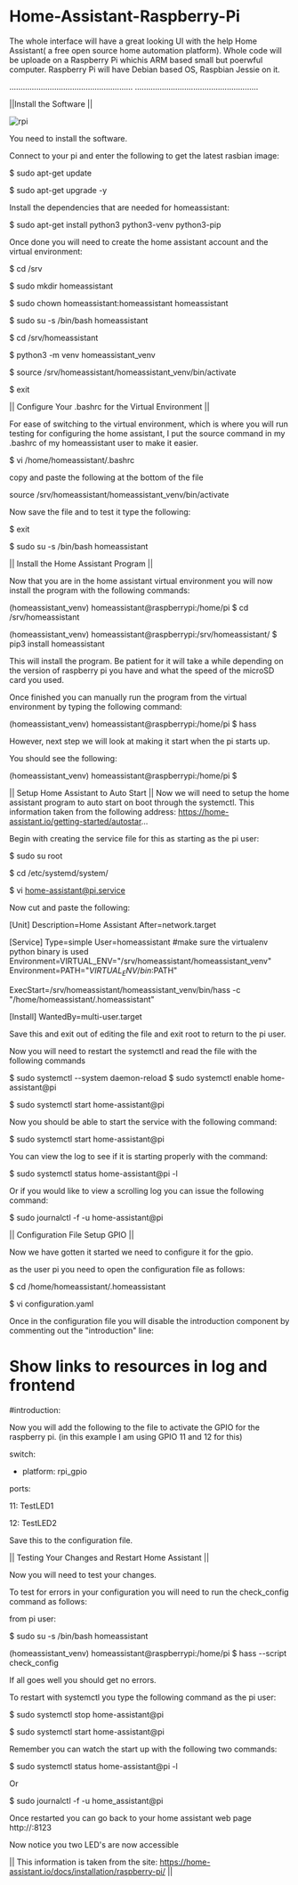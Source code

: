 # Home-Assistant-Raspberry-Pi
The whole interface will have a great looking UI with the help Home Assistant( a free open source home automation platform). Whole code will be uploade on a Raspberry Pi whichis ARM based small but poerwful computer. Raspberry Pi will have Debian based OS, Raspbian Jessie on it.

.......................................................
.......................................................

||Install the Software ||

![rpi](https://user-images.githubusercontent.com/32539405/31984678-06041126-b980-11e7-96a6-4ac37b1aad0f.jpg)


You need to install the software. 

Connect to your pi and enter the following to get the latest rasbian image:

$ sudo apt-get update

$ sudo apt-get upgrade -y

Install the dependencies that are needed for homeassistant:

$ sudo apt-get install python3 python3-venv python3-pip

Once done you will need to create the home assistant account and the virtual environment:

$ cd /srv

$ sudo mkdir homeassistant

$ sudo chown homeassistant:homeassistant homeassistant

$ sudo su -s /bin/bash homeassistant

$ cd /srv/homeassistant

$ python3 -m venv homeassistant_venv

$ source /srv/homeassistant/homeassistant_venv/bin/activate

$ exit

|| Configure Your .bashrc for the Virtual Environment ||

For ease of switching to the virtual environment, which is where you will run testing for configuring the home assistant, I put the source command in my .bashrc of my homeassistant user to make it easier.

$ vi /home/homeassistant/.bashrc

copy and paste the following at the bottom of the file

source /srv/homeassistant/homeassistant_venv/bin/activate

Now save the file and to test it type the following:

$ exit

$ sudo su -s /bin/bash homeassistant

|| Install the Home Assistant Program ||

Now that you are in the home assistant virtual environment you will now install the program with the following commands:

(homeassistant_venv) homeassistant@raspberrypi:/home/pi $ cd /srv/homeassistant

(homeassistant_venv) homeassistant@raspberrypi:/srv/homeassistant/ $ pip3 install homeassistant

This will install the program. Be patient for it will take a while depending on the version of raspberry pi you have and what the speed of the microSD card you used.

Once finished you can manually run the program from the virtual environment by typing the following command:

(homeassistant_venv) homeassistant@raspberrypi:/home/pi $ hass

However, next step we will look at making it start when the pi starts up.

You should see the following:

(homeassistant_venv) homeassistant@raspberrypi:/home/pi $


|| Setup Home Assistant to Auto Start  ||
Now we will need to setup the home assistant program to auto start on boot through the systemctl. This information taken from the following address: https://home-assistant.io/getting-started/autostar...

Begin with creating the service file for this as starting as the pi user:

$ sudo su root

$ cd /etc/systemd/system/

$ vi home-assistant@pi.service

Now cut and paste the following:

[Unit]
Description=Home Assistant After=network.target

[Service] Type=simple User=homeassistant #make sure the virtualenv python binary is used Environment=VIRTUAL_ENV="/srv/homeassistant/homeassistant_venv" Environment=PATH="$VIRTUAL_ENV/bin:$PATH"

ExecStart=/srv/homeassistant/homeassistant_venv/bin/hass -c "/home/homeassistant/.homeassistant"

[Install] WantedBy=multi-user.target

Save this and exit out of editing the file and exit root to return to the pi user.

Now you will need to restart the systemctl and read the file with the following commands

$ sudo systemctl --system daemon-reload
$ sudo systemctl enable home-assistant@pi

$ sudo systemctl start home-assistant@pi

Now you should be able to start the service with the following command:

$ sudo systemctl start home-assistant@pi

You can view the log to see if it is starting properly with the command:

$ sudo systemctl status home-assistant@pi -l

Or if you would like to view a scrolling log you can issue the following command:

$ sudo journalctl -f -u home-assistant@pi


|| Configuration File Setup GPIO ||

Now we have gotten it started we need to configure it for the gpio.

as the user pi you need to open the configuration file as follows:

$ cd /home/homeassistant/.homeassistant

$ vi configuration.yaml

Once in the configuration file you will disable the introduction component by commenting out the "introduction" line:

# Show links to resources in log and frontend
#introduction:

Now you will add the following to the file to activate the GPIO for the raspberry pi. (in this example I am using GPIO 11 and 12 for this)

switch:

- platform: rpi_gpio

ports:

11: TestLED1

12: TestLED2

Save this to the configuration file.


|| Testing Your Changes and Restart Home Assistant ||

Now you will need to test your changes.

To test for errors in your configuration you will need to run the check_config command as follows:

from pi user:

$ sudo su -s /bin/bash homeassistant

(homeassistant_venv) homeassistant@raspberrypi:/home/pi $ hass --script check_config

If all goes well you should get no errors.

To restart with systemctl you type the following command as the pi user:

$ sudo systemctl stop home-assistant@pi

$ sudo systemctl start home-assistant@pi

Remember you can watch the start up with the following two commands:

$ sudo systemctl status home-assistant@pi -l

Or

$ sudo journalctl -f -u home_assistant@pi

Once restarted you can go back to your home assistant web page http://<ip address>:8123

Now notice you two LED's are now accessible

|| This information is taken from the site: https://home-assistant.io/docs/installation/raspberry-pi/ ||

